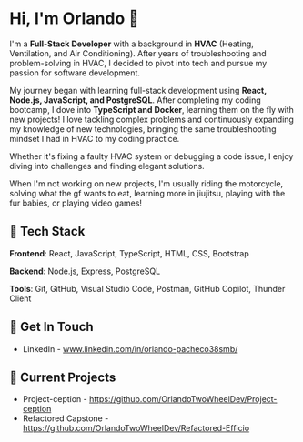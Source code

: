 # Hi, I'm Orlando 👋

I'm a **Full-Stack Developer** with a background in **HVAC** (Heating, Ventilation, and Air Conditioning). After years of troubleshooting and problem-solving in HVAC, I decided to pivot into tech and pursue my passion for software development.

My journey began with learning full-stack development using **React, Node.js, JavaScript, and PostgreSQL**. After completing my coding bootcamp, I dove into **TypeScript and Docker**, learning them on the fly with new projects! I love tackling complex problems and continuously expanding my knowledge of new technologies, bringing the same troubleshooting mindset I had in HVAC to my coding practice.

Whether it's fixing a faulty HVAC system or debugging a code issue, I enjoy diving into challenges and finding elegant solutions. 

When I'm not working on new projects, I'm usually riding the motorcycle, solving what the gf wants to eat, learning more in jiujitsu, playing with the fur babies, or playing video games!

## 🔧 Tech Stack

**Frontend**: React, JavaScript, TypeScript, HTML, CSS, Bootstrap

**Backend**: Node.js, Express, PostgreSQL

**Tools**: Git, GitHub, Visual Studio Code, Postman, GitHub Copilot, Thunder Client

## 📣 Get In Touch
- LinkedIn - www.linkedin.com/in/orlando-pacheco38smb/

## 📍 Current Projects
- Project-ception - https://github.com/OrlandoTwoWheelDev/Project-ception
- Refactored Capstone - https://github.com/OrlandoTwoWheelDev/Refactored-Efficio



<!---
OrlandoTwoWheelDev/OrlandoTwoWheelDev is a ✨ special ✨ repository because its `README.md` (this file) appears on your GitHub profile.
You can click the Preview link to take a look at your changes.
--->

